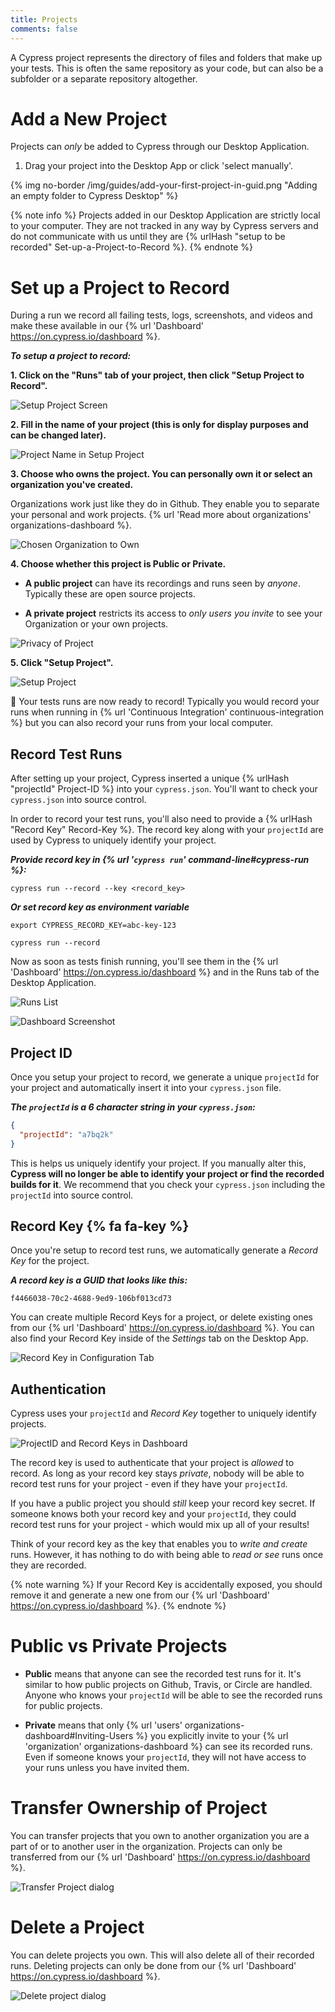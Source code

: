 ```yaml
---
title: Projects
comments: false
---
```


A Cypress project represents the directory of files and folders that make up your tests. This is often the same repository as your code, but can also be a subfolder or a separate repository altogether.

# Add a New Project

Projects can *only* be added to Cypress through our Desktop Application.

1. Drag your project into the Desktop App or click 'select manually'.

{% img no-border /img/guides/add-your-first-project-in-guid.png "Adding an empty folder to Cypress Desktop" %}

{% note info  %}
Projects added in our Desktop Application are strictly local to your computer. They are not tracked in any way by Cypress servers and do not communicate with us until they are {% urlHash "setup to be recorded" Set-up-a-Project-to-Record %}.
{% endnote %}

# Set up a Project to Record

During a run we record all failing tests, logs, screenshots, and videos and make these available in our {% url 'Dashboard' https://on.cypress.io/dashboard %}.

***To setup a project to record:***

**1. Click on the "Runs" tab of your project, then click "Setup Project to Record".**

![Setup Project Screen](/img/dashboard/setup-project-to-record-in-desktop-gui.png)

**2. Fill in the name of your project (this is only for display purposes and can be changed later).**

![Project Name in Setup Project](/img/dashboard/fill-in-project-name-to-setup-project-to-record.png)

**3. Choose who owns the project. You can personally own it or select an organization you've created.**

Organizations work just like they do in Github. They enable you to separate your personal and work projects. {% url 'Read more about organizations' organizations-dashboard %}.

![Chosen Organization to Own](/img/dashboard/select-organization-who-should-own-project.png)

**4. Choose whether this project is Public or Private.**

- **A public project** can have its recordings and runs seen by *anyone*. Typically these are open source projects.

- **A private project** restricts its access to *only users you invite* to see your Organization or your own projects.

![Privacy of Project](/img/dashboard/choose-privacy-of-recorded-project.png)

**5. Click "Setup Project".**

![Setup Project](/img/dashboard/after-setting-up-project-to-record-screen.png)

🎉 Your tests runs are now ready to record! Typically you would record your runs when running in {% url 'Continuous Integration' continuous-integration %} but you can also record your runs from your local computer.

## Record Test Runs

After setting up your project, Cypress inserted a unique {% urlHash "projectId" Project-ID %} into your `cypress.json`. You'll want to check your `cypress.json` into source control.

In order to record your test runs, you'll also need to provide a {% urlHash "Record Key" Record-Key %}. The record key along with your `projectId` are used by Cypress to uniquely identify your project.

***Provide record key in {% url '`cypress run`' command-line#cypress-run %}:***

```shell
cypress run --record --key <record_key>
```

***Or set record key as environment variable***

```shell
export CYPRESS_RECORD_KEY=abc-key-123
```

```shell
cypress run --record
```

Now as soon as tests finish running, you'll see them in the {% url 'Dashboard' https://on.cypress.io/dashboard %} and in the Runs tab of the Desktop Application.

![Runs List](/img/dashboard/runs-list-in-desktop-gui.png)

![Dashboard Screenshot](/img/dashboard/dashboard-runs-list.png)

## Project ID

Once you setup your project to record, we generate a unique `projectId` for your project and automatically insert it into your `cypress.json` file.

***The `projectId` is a 6 character string in your `cypress.json`:***

```json
{
  "projectId": "a7bq2k"
}
```

This is helps us uniquely identify your project. If you manually alter this, **Cypress will no longer be able to identify your project or find the recorded builds for it**. We recommend that you check your `cypress.json` including the `projectId` into source control.

## Record Key {% fa fa-key %}

Once you're setup to record test runs, we automatically generate a *Record Key* for the project.

***A record key is a GUID that looks like this:***

```text
f4466038-70c2-4688-9ed9-106bf013cd73
```

You can create multiple Record Keys for a project, or delete existing ones from our {% url 'Dashboard' https://on.cypress.io/dashboard %}. You can also find your Record Key inside of the *Settings* tab on the Desktop App.

![Record Key in Configuration Tab](/img/dashboard/record-key-shown-in-desktop-gui-configuration.png)

## Authentication

Cypress uses your `projectId` and *Record Key* together to uniquely identify projects.

![ProjectID and Record Keys in Dashboard](/img/dashboard/project-id-and-record-key-shown-in-dashboard.png)

The record key is used to authenticate that your project is *allowed* to record. As long as your record key stays *private*, nobody will be able to record test runs for your project - even if they have your `projectId`.

If you have a public project you should *still* keep your record key secret. If someone knows both your record key and your `projectId`, they could record test runs for your project - which would mix up all of your results!

Think of your record key as the key that enables you to *write and create* runs. However, it has nothing to do with being able to *read or see* runs once they are recorded.

{% note warning  %}
If your Record Key is accidentally exposed, you should remove it and generate a new one from our {% url 'Dashboard' https://on.cypress.io/dashboard %}.
{% endnote %}

# Public vs Private Projects

- **Public** means that anyone can see the recorded test runs for it. It's similar to how public projects on Github, Travis, or Circle are handled. Anyone who knows your `projectId` will be able to see the recorded runs for public projects.

- **Private** means that only {% url 'users' organizations-dashboard#Inviting-Users %} you explicitly invite to your {% url 'organization' organizations-dashboard %} can see its recorded runs. Even if someone knows your `projectId`, they will not have access to your runs unless you have invited them.

# Transfer Ownership of Project

You can transfer projects that you own to another organization you are a part of or to another user in the organization. Projects can only be transferred from our {% url 'Dashboard' https://on.cypress.io/dashboard %}.

![Transfer Project dialog](/img/dashboard/transfer-ownership-of-project-dialog.png)

# Delete a Project

You can delete projects you own. This will also delete all of their recorded runs. Deleting projects can only be done from our {% url 'Dashboard' https://on.cypress.io/dashboard %}.

![Delete project dialog](/img/dashboard/remove-project-dialog.png)
